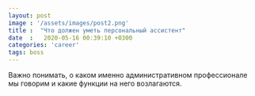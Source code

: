 ```yaml
---
layout: post
image : '/assets/images/post2.png'
title :  "Что должен уметь персональный ассистент"
date  :   2020-05-16 00:39:10 +0300
categories: 'career'
tags: boss
---
```


Важно понимать, о каком именно административном профессионале мы говорим и какие функции на него возлагаются.